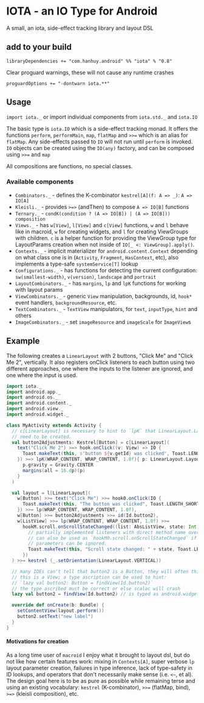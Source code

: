 # IOTA - an IO Type for Android

A small, an iota, side-effect tracking library and layout DSL

## add to your build

`libraryDependencies += "com.hanhuy.android" %% "iota" % "0.8"`

Clear proguard warnings, these will not cause any runtime crashes

`proguardOptions += "-dontwarn iota.**"`

## Usage

`import iota._` or import individual components from `iota.std._` and `iota.IO`

The basic type is `iota.IO` which is a side-effect tracking monad. It offers
the functions `perform`, `performMain`, `map`, `flatMap` and `>>=` which is an
alias for `flatMap`. Any side-effects passed to `IO` will not run until
`perform` is invoked. `IO` objects can be created using the `IO(any)` factory,
and can be composed using `>>=` and `map`

All compositions are functions, no special classes.

### Available components

* `Combinators._` - defines the K-combinator `kestrel[A](f: A => _)`: `A => IO[A]`
* `Kleisli._` - provides `>=>` (andThen) to compose `A => IO[B]` functions
* `Ternary._` - `condK(condition ? (A => IO[B]) | (A => IO[B])) composition`
* `Views._` - has `w[View]`, `l[View]` and `c[View]` functions, `w` and `l`
  behave like in macroid, `w` for creating widgets, and `l` for creating
  ViewGroups with children. `c` is a helper function for providing the ViewGroup
  type for LayoutParams creation when not inside of `IO[_ <: ViewGroup].apply()`.
* `Contexts._` - implicit materializer for `android.content.Context` depending
  on what class one is in (`Activity`, `Fragment`, `HasContext`, etc), also
  implements a type-safe `systemService[T]` lookup
* `Configurations._` - has functions for detecting the current configuration:
  `sw(smallest-width)`, `v(version)`, `landscape` and `portrait`
* `LayoutCombinators._` - has `margins`, `lp` and `lpK` functions for working
  with layout params
* `ViewCombinators._` - generic `View` manipulation, backgrounds, id, `hook*`
  event handlers, `backgroundResource`, etc.
* `TextCombinators._` - `TextView` manipulators, for `text`, `inputType`,
  `hint` and others
* `ImageCombinators._` - set `imageResource` and `imageScale` for `ImageView`s

## Example

The following creates a `LinearLayout` with 2 buttons, "Click Me" and
"Click Me 2", vertically. It also registers onClick listeners to each button
using two different approaches, one where the inputs to the listener are
ignored, and one where the input is used.

```scala
import iota._
import android.app._
import android.os._
import android.content._
import android.view._
import android.widget._

class MyActivity extends Activity {
  // c[LinearLayout] is necessary to hint to `lpK` that LinearLayout.LayoutParams
  // need to be created.
  val button2Adjustments: Kestrel[Button] = c[LinearLayout](
    text("Click Me 2") >=> hook.onClick((v: View) => IO {
      Toast.makeText(this, s"button ${v.getId} was clicked", Toast.LENGTH_SHORT).show()
    }) >=> lpK(WRAP_CONTENT, WRAP_CONTENT, 1.0f){ p: LinearLayout.LayoutParams =>
      p.gravity = Gravity.CENTER
      margins(all = 16.dp)(p)
    }
  )

  val layout = l[LinearLayout](
    w[Button] >>= text("Click Me") >>= hook0.onClick(IO {
      Toast.makeText(this, "The button was clicked", Toast.LENGTH_SHORT).show()
    }) >>= lp(WRAP_CONTENT, WRAP_CONTENT, 1.0f),
    w[Button] >>= button2Adjustments >>= id(Id.button2),
    w[ListView] >>= lp(WRAP_CONTENT, WRAP_CONTENT, 1.0f) >>=
      hookM.scroll.onScrollStateChanged((list: AbsListView, state: Int) => IO {
        // partially implemented listeners with direct method name overrides
        // can also be used as `hookM0.scroll.onScrollStateChanged` if the input
        // parameters can be ignored.
        Toast.makeText(this, "Scroll state changed: " + state, Toast.LENGTH_SHORT).show()
      })
  ) >>= kestrel (_.setOrientation(LinearLayout.VERTICAL))

  // many IDEs can't tell that button2 is a Button, they will often think that
  // this is a View; a type ascription can be used to hint:
  // `lazy val button2: Button = findView(Id.button2)`
  // the type ascribed must be correct or else scalac will crash
  lazy val button2 = findView(Id.button2) // is typed as android.widget.Button

  override def onCreate(b: Bundle) {
    setContentView(layout.perform())
    button2.setText("new label")
  }
}
```

#### Motivations for creation

As a long time user of `macroid` I enjoy what it brought to layout dsl, but do
not like how certain features work: mixing in `Contexts[A]`, super verbose `lp`
layout parameter creation, failures in type inference, lack of type-safety in
ID lookups, and operators that don't necessarily make sense (i.e. `<~`, et al).
The design goal here is to be as pure as possible while remaining terse and
using an existing vocabulary: `kestrel` (K-combinator), `>>=` (flatMap, bind),
`>=>` (kleisli composition), etc.
